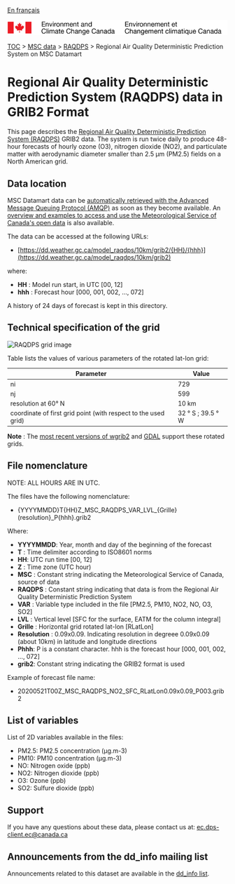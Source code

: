 [En français](readme_raqdps-datamart_fr.md)

![ECCC logo](../../img_eccc-logo.png)

[TOC](../../readme_en.md) > [MSC data](../readme_en.md) > [RAQDPS](readme_raqdps_en.md) > Regional Air Quality Deterministic Prediction System on MSC Datamart

# Regional Air Quality Deterministic Prediction System (RAQDPS) data in GRIB2 Format

This page describes the [Regional Air Quality Deterministic Prediction System (RAQDPS)](readme_raqdps_fr.md) GRIB2 data. The system is run twice daily to produce 48-hour forecasts of hourly ozone (O3), nitrogen dioxide (NO2), and particulate matter with aerodynamic diameter smaller than 2.5 μm (PM2.5) fields on a North American grid. 

## Data location

MSC Datamart data can be [automatically retrieved with the Advanced Message Queuing Protocol (AMQP)](../../msc-datamart/amqp_en.md) as soon as they become available. An [overview and examples to access and use the Meteorological Service of Canada's open data](../../usage/readme_en.md) is also available.

The data can be accessed at the following URLs:

* [https://dd.weather.gc.ca/model_raqdps/10km/grib2/{HH}/{hhh}](https://dd.weather.gc.ca/model_raqdps/10km/grib2) 

where:

* __HH__ : Model run start, in UTC [00, 12]
* __hhh__ : Forecast hour [000, 001, 002, ..., 072] 

A history of 24 days of forecast is kept in this directory.

## Technical specification of the grid

![RAQDPS grid image](https://collaboration.cmc.ec.gc.ca/cmc/cmos/public_doc/msc-data/nwp_raqdps/grille_raqdps-fw.png)

Table lists the values of various parameters of the rotated lat-lon grid:

| Parameter | Value |
| ------ | ------ |
| ni | 729 |
| nj | 599 | 
| resolution at 60° N | 10 km |
| coordinate of first grid point (with respect to the used grid) | 32 ° S ; 39.5 ° W |

__Note__ : The [most recent versions of wgrib2](https://www.cpc.ncep.noaa.gov/products/wesley/wgrib2/update_2.0.8.html) and [GDAL](https://gdal.org/) support these rotated grids.

## File nomenclature

NOTE: ALL HOURS ARE IN UTC.

The files have the following nomenclature:

* {YYYYMMDD}T{HH}Z_MSC_RAQDPS_VAR_LVL_{Grille}(resolution}_P{hhh}.grib2

Where:

* __YYYYMMDD__: Year, month and day of the beginning of the forecast
* __T__ : Time delimiter according to ISO8601 norms
* __HH__: UTC run time [00, 12]
* __Z__ : Time zone (UTC hour)
* __MSC__ : Constant string indicating the Meteorological Service of Canada, source of data
* __RAQDPS__ : Constant string indicating that data is from the Regional Air Quality Deterministic Prediction System 
* __VAR__ : Variable type included in the file [PM2.5, PM10, NO2, NO, O3, SO2]
* __LVL__ : Vertical level [SFC for the surface, EATM for the column integral]
* __Grille__ : Horizontal grid rotated lat-lon [RLatLon]
* __Resolution__ : 0.09x0.09. Indicating resolution in degreee 0.09x0.09 (about 10km) in latitude and longitude directions
* __Phhh__: P is a constant character. hhh is the forecast hour [000, 001, 002, ..., 072]
* __grib2__: Constant string indicating the GRIB2 format is used

Example of forecast file name:

* 20200521T00Z_MSC_RAQDPS_NO2_SFC_RLatLon0.09x0.09_P003.grib2

## List of variables

List of 2D variables available in the files:

* PM2.5: PM2.5 concentration (&mu;g.m-3)
* PM10: PM10 concentration (&mu;g.m-3)
* NO: Nitrogen oxide (ppb)
* NO2: Nitrogen dioxide (ppb)
* O3: Ozone (ppb)
* SO2: Sulfure dioxide (ppb)

## Support

If you have any questions about these data, please contact us at: [ec.dps-client.ec@canada.ca](mailto:ec.dps-client.ec@canada.ca)

## Announcements from the dd_info mailing list 

Announcements related to this dataset are available in the [dd_info list](https://lists.ec.gc.ca/cgi-bin/mailman/listinfo/dd_info).
